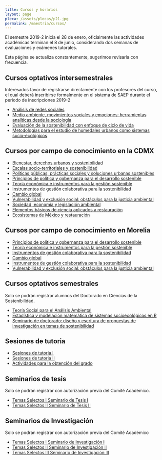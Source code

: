 ```yaml
---
title: Cursos y horarios
layout: page
pleca: /assets/plecas/p21.jpg
permalink: /maestria/cursos/
---
```



El semestre 2019-2 inicia el 28 de enero, oficialmente las actividades
académicas terminan el 8 de junio, considerando dos semanas de
evaluaciones y exámenes tutorales.

Esta página se actualiza constantemente, sugerimos revisarla con frecuencia.


## Cursos optativos intersemestrales

Interesados favor de registrarse directamente con los profesores del
curso, el cual deberá inscribirse formalmente en el sistema de SAEP
durante el periodo de inscripciones 2019-2


 - [Análisis de redes sociales](/maestria/cursos/analisis_de_redes_sociales/)
 - [Medio ambiente, movimientos sociales y emociones: herramientas analíticas desde la sociología](/maestria/cursos/medio_ambiente_movimientos_sociales_y_emociones_herramientas_analiticas_desde_la_sociologia/)
 - [Evaluación de la sostenibilidad con enfoque de ciclo de vida](/maestria/cursos/evaluacion_de_la_sostenibilidad_con_enfoque_de_ciclo_de_vida/)
 - [Metodologías para el estudio de humedales urbanos como sistemas socio-ecológicos](/maestria/cursos/metodologias_para_el_estudio_de_humedales_urbanos_como_sistemas_socio-ecologicos/)


## Cursos por campo de conocimiento en la CDMX

 - [Bienestar, derechos urbanos y sostenibilidad](/maestria/cursos/bienestar_derechos_urbanos_y_sostenibilidad/)
 - [Escalas socio-territoriales y sostenibilidad](/maestria/cursos/escalas_socio-territoriales_y_sostenibilidad/)
 - [Políticas públicas, prácticas sociales y soluciones urbanas sostenibles](/maestria/cursos/politicas_publicas_practicas_sociales_y_soluciones_urbanas_sostenibles/)
 - [Principios de política y gobernanza para el desarrollo sostenible](/maestria/cursos/principios_de_politica_y_gobernanza_para_el_desarrollo_sostenible/)
 - [Teoría económica e instrumentos para la gestión sostenible](/maestria/cursos/teoria_economica_e_instrumentos_para_la_gestion_sostenible/)
 - [Instrumentos de gestión colaborativa para la sostenibilidad](/maestria/cursos/instrumentos_de_gestion_colaborativa_para_la_sostenibilidad/)
 - [Cambio global](/maestria/cursos/cambio_global/)
 - [Vulnerabilidad y exclusión social: obstáculos para la justicia ambiental](/maestria/cursos/vulnerabilidad_y_exclusion_social_obstaculos_para_la_justicia_ambiental/)
 - [Sociedad, economía y legislación ambiental](/maestria/cursos/sociedad_economia_y_legislacion_ambiental/)
 - [Elementos básicos de ciencia aplicados a restauración](/maestria/cursos/elementos_basicos_de_ciencia_aplicados_a_restauracion/)
 - [Ecosistemas de México y restauración](/maestria/cursos/ecosistemas_de_mexico_y_restauracion/)


## Cursos por campo de conocimiento en Morelia

 - [Principios de política y gobernanza para el desarrollo sostenible](/maestria/cursos/principios_de_politica_y_gobernanza_para_el_desarrollo_sostenible/)
 - [Teoría económica e instrumentos para la gestión sostenible](/maestria/cursos/teoria_economica_e_instrumentos_para_la_gestion_sostenible/)
 - [Instrumentos de gestión colaborativa para la sostenibilidad](/maestria/cursos/instrumentos_de_gestion_colaborativa_para_la_sostenibilidad/)
 - [Cambio global](/maestria/cursos/cambio_global/)
 - [Instrumentos de gestión colaborativa para la sostenibilidad](/maestria/cursos/instrumentos_de_gestion_colaborativa_para_la_sostenibilidad/)
 - [Vulnerabilidad y exclusión social: obstáculos para la justicia ambiental](/maestria/cursos/vulnerabilidad_y_exclusion_social_obstaculos_para_la_justicia_ambiental/)


## Cursos optativos semestrales

Solo se podrán registrar alumnos del Doctorado en Ciencias de la Sostenibilidad.

 - [Teoría Social para el Análisis Ambiental](/maestria/cursos/teoria_social_para_el_analisis_ambiental/)
 - [Estadística y modelación matemática de sistemas socioecológicos en R](/maestria/cursos/estadistica_y_modelacion_matematica_de_sistemas_socioecologicos_en_r/)
 - [Seminario de doctorado: diseño y escritura de propuestas de investigación en temas de sostenibilidad](/maestria/cursos/seminario_de_doctorado_diseno_y_escritura_de_propuestas_de_investigacion_en_temas_de_sostenibilidad/)


## Sesiones de tutoria


 - [Sesiones de tutoria I](/maestria/cursos/sesiones_de_tutoria_i/)
 - [Sesiones de tutoria II](/maestria/cursos/sesiones_de_tutoria_ii/)
 - [Actividades para la obtención del grado](/maestria/cursos/actividades_para_la_obtencion_del_grado/)


## Seminarios de tesis

Solo se podrán registrar con autorización previa del Comité Académico.

 - [Temas Selectos I Seminario de Tesis I](/maestria/cursos/temas_selectos_i_seminario_de_tesis_i/)
 - [Temas Selectos II Seminario de Tesis II](/maestria/cursos/temas_selectos_ii_seminario_de_tesis_ii/)

## Seminarios de Investigación

Solo se podrán registrar con autorización previa del Comité Académico

 - [Temas Selectos I Seminario de Investigación I](/maestria/cursos/temas_selectos_i_seminario_de_investigacion_i/)
 - [Temas Selectos II Seminario de Investigación II](/maestria/cursos/temas_selectos_ii_seminario_de_investigacion_ii/)
 - [Temas Selectos III Seminario de Investigación III](/maestria/cursos/temas_selectos_iii_seminario_de_investigacion_iii/)
